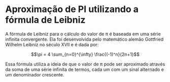 # Aproximação de PI utilizando a fórmula de Leibniz

A fórmula de Leibniz para o cálculo do valor de π é baseada em uma série infinita convergente. Ela foi desenvolvida pelo matemático alemão Gottfried Wilhelm Leibniz no século XVII e é dada por:

$$\pi = 4 \sum_{n=0}^{\infty} \frac{(-1)^n}{2n+1}$$

Essa fórmula utiliza a ideia de que o valor de π pode ser aproximado através da soma de uma série infinita de termos, cada um com um sinal alternado e um denominador crescente.